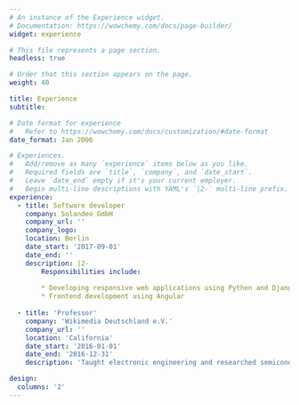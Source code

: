 ```yaml
---
# An instance of the Experience widget.
# Documentation: https://wowchemy.com/docs/page-builder/
widget: experience

# This file represents a page section.
headless: true

# Order that this section appears on the page.
weight: 40

title: Experience
subtitle:

# Date format for experience
#   Refer to https://wowchemy.com/docs/customization/#date-format
date_format: Jan 2006

# Experiences.
#   Add/remove as many `experience` items below as you like.
#   Required fields are `title`, `company`, and `date_start`.
#   Leave `date_end` empty if it's your current employer.
#   Begin multi-line descriptions with YAML's `|2-` multi-line prefix.
experience:
  - title: Software developer
    company: Solandeo GmbH
    company_url: ''
    company_logo:
    location: Berlin
    date_start: '2017-09-01'
    date_end: ''
    description: |2-
        Responsibilities include:
        
        * Developing responsive web applications using Python and Django.
        * Frontend development using Angular
        
  - title: 'Professor'
    company: 'Wikimedia Deutschland e.V.'
    company_url: ''
    location: 'California'
    date_start: '2016-01-01'
    date_end: '2016-12-31'
    description: 'Taught electronic engineering and researched semiconductor physics.'

design:
  columns: '2'
---
```

